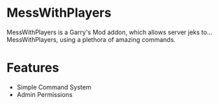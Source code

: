 # MessWithPlayers
MessWithPlayers is a Garry's Mod addon, which allows server jeks to... MessWithPlayers, using a plethora of amazing commands.

# Features
- Simple Command System
- Admin Permissions